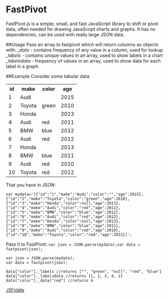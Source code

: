 # FastPivot
FastPivot.js is a simple, small, and fast JavaScript library to shift or pivot data, often needed for drawing JavaScript charts and graphs. It has no dependencies, can be used with really large JSON data.

##Usage
Pass an array to fastpivot which will return columns as objects with:
*_data* - contains frequency of any value in a column, used for lookup
*_labels* - contains unique values in an array, used to show labels in a chart
*_labelsdata* - frequency of values in an array, used to show data for each label in a graph

##Example
Consider some tabular data
<table style="width:100%"><tbody><tr><th>id</th><th>make</th><th>color</th><th>age</th></tr><tr><td>1</td><td>Audi</td><td></td><td>2015</td></tr><tr><td>2</td><td>Toyota</td><td>green</td><td>2010</td></tr><tr><td>3</td><td>Honda</td><td></td><td>2013</td></tr><tr><td>4</td><td>Audi</td><td>red</td><td>2011</td></tr><tr><td>5</td><td>BMW</td><td>blue</td><td>2012</td></tr><tr><td>6</td><td>Audi</td><td>red</td><td>2012</td></tr><tr><td>7</td><td>Honda</td><td></td><td>2013</td></tr><tr><td>8</td><td>BMW</td><td>blue</td><td>2011</td></tr><tr><td>9</td><td>Audi</td><td>red</td><td>2010</td></tr><tr><td>10</td><td>Toyota</td><td>red</td><td>2012</td></tr></tbody></table>

That you have in JSON:

`var mydata='[{"id":"1","make":"Audi","color":"","age":2015},{"id":"2","make":"Toyota","color":"green","age":2010},{"id":"3","make":"Honda","color":null,"age":2013},{"id":"4","make":"Audi","color":"red","age":2011},{"id":"5","make":"BMW","color":"blue","age":2012},{"id":"6","make":"Audi","color":"red","age":2012},{"id":"7","make":"Honda","color":null,"age":2013},{"id":"8","make":"BMW","color":"blue","age":2011},{"id":"9","make":"Audi","color":"red","age":2010},{"id":"10","make":"Toyota","color":"red","age":2012}]';`

Pass it to FastPivot:
`var json = JSON.parse(mydata);var data = fastpivot(json);`
~~~~
var json = JSON.parse(mydata);
var data = fastpivot(json);

data["color"]._labels //returns ["", "green", "null", "red", "blue"]
data["color"]._labelsdata //returns [1, 1, 2, 4, 2]
data["color"]._data["red"] //returns 4
~~~~

[JSFiddle](https://jsfiddle.net/eezgfjoj/ "Drawing a pie chart with fastpivot and ChartJS")



